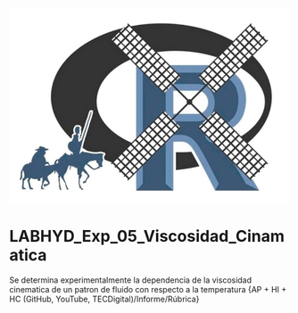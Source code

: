 ![alt test](/R.jpg)

# LABHYD_Exp_05_Viscosidad_Cinamatica

Se determina  experimentalmente  la dependencia de la viscosidad cinematica de un patron de fluido con respecto a la temperatura {AP + HI + HC (GitHub, YouTube, TECDigital)/Informe/Rúbrica}
